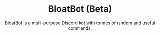 <div align='center'>

# BloatBot (Beta)
BloatBot is a multi-purpose Discord bot with tonnes of random and useful commands.

</div>
